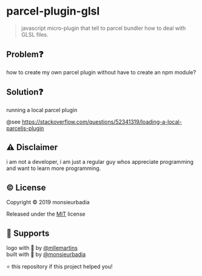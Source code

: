 # parcel-plugin-glsl

> javascript micro-plugin that tell to parcel bundler how to deal with GLSL files.

## Problem❓

how to create my own parcel plugin without have to create an npm module?

## Solution❓

running a local parcel plugin

@see https://stackoverflow.com/questions/52341319/loading-a-local-parceljs-plugin

## ⚠️ Disclaimer

i am not a developer, i am just a regular guy whos appreciate programming and want to learn more programming.

## ©️ License

Copyright ©️ 2019 monsieurbadia    

Released under the [MIT](https://github.com/monsieurbadia/glsl-reports/blob/master/LICENSE.md) license

## 🙏 Supports

logo with 🖤 by [@mllemartins](https://twitter.com/mllemartins)   
built with 🖤 by [@monsieurbadia](https://twitter.com/monsieurbadia)    

⭐️ this repository if this project helped you! 